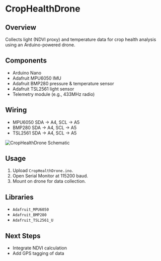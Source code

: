 # CropHealthDrone

## Overview
Collects light (NDVI proxy) and temperature data for crop health analysis using an Arduino-powered drone.

## Components
- Arduino Nano  
- Adafruit MPU6050 IMU  
- Adafruit BMP280 pressure & temperature sensor  
- Adafruit TSL2561 light sensor  
- Telemetry module (e.g., 433MHz radio)

## Wiring
- MPU6050 SDA → A4, SCL → A5  
- BMP280 SDA → A4, SCL → A5  
- TSL2561 SDA → A4, SCL → A5  

![CropHealthDrone Schematic](schematics/CropHealthDrone_schematic.png)

## Usage
1. Upload `CropHealthDrone.ino`.  
2. Open Serial Monitor at 115200 baud.  
3. Mount on drone for data collection.

## Libraries
- `Adafruit_MPU6050`  
- `Adafruit_BMP280`  
- `Adafruit_TSL2561_U`  

## Next Steps
- Integrate NDVI calculation  
- Add GPS tagging of data  
